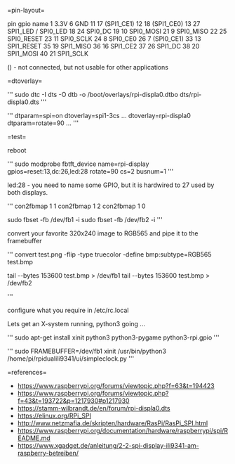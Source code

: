 =pin-layout=

pin	gpio	name
1		3.3V
6		GND
11	17	(SPI1_CE1)
12	18	(SPI1_CE0)
13	27	SPI1_LED / SPI0_LED
18	24	SPI0_DC
19	10	SPI0_MOSI
21	9	SPI0_MISO
22	25	SPI0_RESET
23	11	SPI0_SCLK
24	8	SPI0_CE0
26	7	(SPI0_CE1)
33	13	SPI1_RESET
35	19	SPI1_MISO
36	16	SPI1_CE2
37	26	SPI1_DC
38	20	SPI1_MOSI
40	21	SPI1_SCLK

() - not connected, but not usable for other applications


=dtoverlay=

'''
sudo dtc -I dts -O dtb -o /boot/overlays/rpi-displa0.dtbo dts/rpi-displa0.dts 
'''

'''
dtparam=spi=on
dtoverlay=spi1-3cs
...
dtoverlay=rpi-displa0
dtparam=rotate=90
...
'''


=test=

reboot

'''
sudo modprobe fbtft_device name=rpi-display gpios=reset:13,dc:26,led:28 rotate=90 cs=2 busnum=1
'''

led:28 - you need to name some GPIO, but it is hardwired to 27 used by both displays.

'''
con2fbmap 1 1
con2fbmap 1 2
con2fbmap 1 0

sudo fbset -fb /dev/fb1 -i
sudo fbset -fb /dev/fb2 -i
'''

convert your favorite 320x240 image to RGB565 and pipe it to the framebuffer

'''
convert test.png -flip -type truecolor -define bmp:subtype=RGB565 test.bmp

tail --bytes 153600 test.bmp > /dev/fb1
tail --bytes 153600 test.bmp > /dev/fb2

'''

configure what you require in /etc/rc.local

Lets get an X-system running, python3 going ...

'''
sudo apt-get install xinit python3 python3-pygame python3-rpi.gpio
'''

'''
sudo FRAMEBUFFER=/dev/fb1 xinit /usr/bin/python3 /home/pi/rpidualili9341/ui/simpleclock.py
'''

=references=

+ https://www.raspberrypi.org/forums/viewtopic.php?f=63&t=194423
+ https://www.raspberrypi.org/forums/viewtopic.php?f=43&t=193722&p=1217930#p1217930
+ https://stamm-wilbrandt.de/en/forum/rpi-displa0.dts
+ https://elinux.org/RPi_SPI
+ http://www.netzmafia.de/skripten/hardware/RasPi/RasPi_SPI.html
+ https://www.raspberrypi.org/documentation/hardware/raspberrypi/spi/README.md
+ https://www.xgadget.de/anleitung/2-2-spi-display-ili9341-am-raspberry-betreiben/



